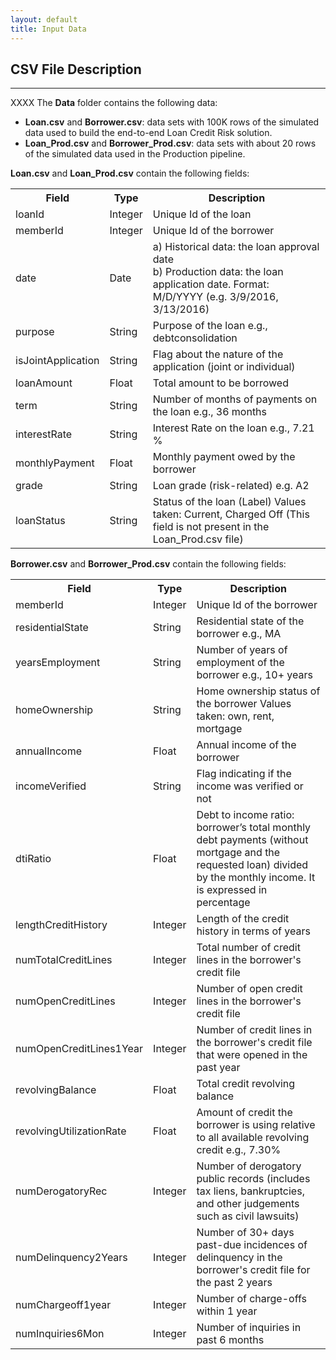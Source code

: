 ```yaml
---
layout: default
title: Input Data
---
```


## CSV File Description
--------------------------
XXXX
The **Data** folder contains the following data:
* **Loan.csv** and **Borrower.csv**: data sets with 100K rows of the simulated data used to build the end-to-end Loan Credit Risk solution.
* **Loan_Prod.csv** and **Borrower_Prod.csv**: data sets with about 20 rows of the simulated data used in the Production pipeline.

**Loan.csv** and **Loan_Prod.csv** contain the following fields:
<table class="table table-compressed table-striped">
  <tr><th>Field</th><th>Type</th><th>Description</th></tr>
  <tr><td>loanId</td><td>Integer</td><td>Unique Id of the loan</td></tr>
  <tr><td>memberId</td><td>Integer</td><td>Unique Id of the borrower</td></tr>
  <tr><td>date</td><td>Date</td><td>a) Historical data: the loan approval date <br/>b) Production data: the loan application date.  Format: M/D/YYYY (e.g. 3/9/2016, 3/13/2016)</td></tr>
  <tr><td>purpose</td><td>String</td><td>Purpose of the loan e.g., debtconsolidation</td></tr>
  <tr><td>isJointApplication</td><td>String</td><td>Flag about the nature of the application (joint or individual)</td></tr>
  <tr><td>loanAmount</td><td>Float</td><td>Total amount to be borrowed</td></tr>
  <tr><td>term</td><td>String</td><td>Number of months of payments on the loan e.g., 36 months</td></tr>
  <tr><td>interestRate</td><td>String</td><td>Interest Rate on the loan e.g., 7.21 %</td></tr>
  <tr><td>monthlyPayment</td><td>Float</td><td>Monthly payment owed by the borrower</td></tr>
  <tr><td>grade</td><td>String</td><td>Loan grade (risk-related) e.g. A2</td></tr>
  <tr><td>loanStatus</td><td>String</td><td>Status of the loan (Label) Values taken: Current, Charged Off (This field is not present in the Loan_Prod.csv file)</td></tr>
</table>

**Borrower.csv** and **Borrower_Prod.csv** contain the following fields:
<table class="table table-compressed table-striped">
  <tr><th>Field</th><th>Type</th><th>Description</th> </tr>
  <tr><td>memberId</td><td>Integer</td><td>Unique Id of the borrower</td></tr>
 <tr><td>residentialState</td><td>String</td><td>Residential state of the borrower
e.g., MA</td></tr>
 <tr><td>yearsEmployment</td><td>String</td><td>Number of years of employment of the borrower
e.g., 10+ years</td></tr>
 <tr><td>homeOwnership</td><td>String</td><td>Home ownership status of the borrower
Values taken: own, rent, mortgage</td></tr>
 <tr><td>annualIncome</td><td>Float</td><td>Annual income of the borrower</td></tr>
 <tr><td>incomeVerified</td><td>String</td><td>Flag indicating if the income was verified or not</td></tr>
<tr><td>dtiRatio</td><td>Float</td><td>Debt to income ratio: borrower’s total monthly debt payments (without mortgage and the requested loan) divided by the monthly income.  It is expressed in percentage</td></tr>
 <tr><td>lengthCreditHistory</td><td>Integer</td><td>Length of the credit history in terms of years</td></tr>
 <tr><td>numTotalCreditLines</td><td>Integer</td><td>Total number of credit lines in the borrower's credit file</td></tr>
 <tr><td>numOpenCreditLines</td><td>Integer</td><td>Number of open credit lines in the borrower's credit file</td></tr>
 <tr><td>numOpenCreditLines1Year</td><td>Integer</td><td>Number of credit lines in the borrower's credit file that were opened in the past year</td></tr>
 <tr><td>revolvingBalance</td><td>Float</td><td>Total credit revolving balance</td></tr>
 <tr><td>revolvingUtilizationRate</td><td>Float</td><td>Amount of credit the borrower is using relative to all available revolving credit e.g., 7.30%</td></tr>
 <tr><td>numDerogatoryRec</td><td>Integer</td><td>Number of derogatory public records (includes tax liens, bankruptcies, and other judgements such as civil lawsuits)</td></tr>
 <tr><td>numDelinquency2Years</td><td>Integer</td><td>Number of 30+ days past-due incidences of delinquency in the borrower's credit file for the past 2 years</td></tr>
 <tr><td>numChargeoff1year</td><td>Integer</td><td>Number of charge-offs within 1 year</td></tr>
 <tr><td>numInquiries6Mon</td><td>Integer</td><td>Number of inquiries in past 6 months</td></tr>
 </table>

